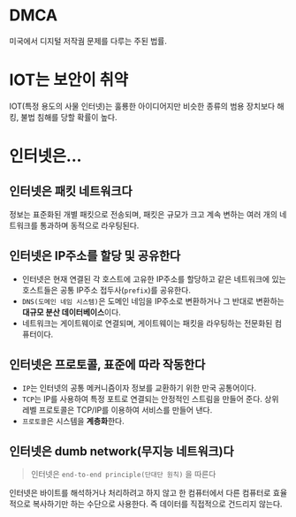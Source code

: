 # DMCA

미국에서 디지털 저작궘 문제를 다루는 주된 법률. 

# IOT는 보안이 취약

IOT(특정 용도의 사물 인터넷)는 훌룡한 아이디어지만 비슷한 종류의 범용 장치보다 해킹, 불법 침해를 당할 확률이 높다.

# 인터넷은...

## 인터넷은 패킷 네트워크다

정보는 표준화된 개별 패킷으로 전송되며, 패킷은 규모가 크고 계속 변하는 여러 개의 네트워크를 통과하며 동적으로 라우팅된다.

## 인터넷은 IP주소를 할당 및 공유한다

- 인터넷은 현재 연결된 각 호스트에 고유한 IP주소를 할당하고 같은 네트워크에 있는 호스트들은 공통 IP주소 접두사(`prefix`)를 공유한다.
- `DNS(도메인 네임 시스템)`은 도메인 네임을 IP주소로 변환하거나 그 반대로 변환하는 **대규모 분산 데이터베이스**이다.
- 네트워크는 게이트웨이로 연결되며, 게이트웨이는 패킷을 라우팅하는 전문화된 컴퓨터이다.

## 인터넷은 프로토콜, 표준에 따라 작동한다

- `IP`는 인터넷의 공통 메커니즘이자 정보를 교환하기 위한 만국 공통어이다.
- `TCP`는 IP를 사용하여 특정 포트로 연결되는 안정적인 스트림을 만들어 준다. 상위 레벨 프로토콜은 TCP/IP를 이용하여 서비스를 만들어 낸다.
- `프로토콜`은 시스템을 **계층화**한다.

## 인터넷은 dumb network(무지능 네트워크)다

> 인터넷은 `end-to-end principle(단대단 원칙)` 을 따른다
> 

인터넷은 바이트를 해석하거나 처리하려고 하지 않고 한 컴퓨터에서 다른 컴퓨터로 효율적으로 복사하기만 하는 수단으로 사용한다. 즉 데이터를 직접적으로 건드리지 않는다.